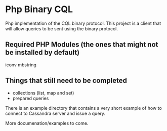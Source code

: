 Php Binary CQL
============

Php implementation of the CQL binary protocol.  This project is a client that will allow queries to be sent using the binary protocol.

Required PHP Modules (the ones that might not be installed by default)
--------------------
iconv
mbstring

Things that still need to be completed
--------------------------------------
- collections (list, map and set)
- prepared queries

There is an example directory that contains a very short example of how to connect to Cassandra server and issue a query.

More documenation/examples to come.  
